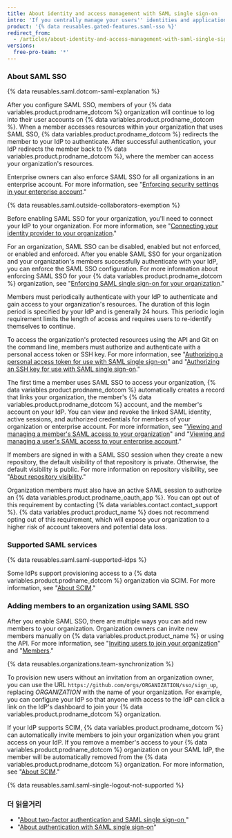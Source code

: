 ```yaml
---
title: About identity and access management with SAML single sign-on
intro: 'If you centrally manage your users'' identities and applications with an identity provider (IdP), you can configure Security Assertion Markup Language (SAML) single sign-on (SSO) to protect your organization''s resources on {% data variables.product.prodname_dotcom %}.'
product: '{% data reusables.gated-features.saml-sso %}'
redirect_from:
  - /articles/about-identity-and-access-management-with-saml-single-sign-on
versions:
  free-pro-team: '*'
---
```


### About SAML SSO

{% data reusables.saml.dotcom-saml-explanation %}

After you configure SAML SSO, members of your {% data variables.product.prodname_dotcom %} organization will continue to log into their user accounts on {% data variables.product.prodname_dotcom %}. When a member accesses resources within your organization that uses SAML SSO, {% data variables.product.prodname_dotcom %} redirects the member to your IdP to authenticate. After successful authentication, your IdP redirects the member back to {% data variables.product.prodname_dotcom %}, where the member can access your organization's resources.

Enterprise owners can also enforce SAML SSO for all organizations in an enterprise account. For more information, see "[Enforcing security settings in your enterprise account](/github/setting-up-and-managing-your-enterprise/enforcing-security-settings-in-your-enterprise-account#enabling-saml-single-sign-on-for-organizations-in-your-enterprise-account)."

{% data reusables.saml.outside-collaborators-exemption %}

Before enabling SAML SSO for your organization, you'll need to connect your IdP to your organization. For more information, see "[Connecting your identity provider to your organization](/github/setting-up-and-managing-organizations-and-teams/connecting-your-identity-provider-to-your-organization)."

For an organization, SAML SSO can be disabled, enabled but not enforced, or enabled and enforced. After you enable SAML SSO for your organization and your organization's members successfully authenticate with your IdP, you can enforce the SAML SSO configuration. For more information about enforcing SAML SSO for your {% data variables.product.prodname_dotcom %} organization, see "[Enforcing SAML single sign-on for your organization](/articles/enforcing-saml-single-sign-on-for-your-organization)."

Members must periodically authenticate with your IdP to authenticate and gain access to your organization's resources. The duration of this login period is specified by your IdP and is generally 24 hours. This periodic login requirement limits the length of access and requires users to re-identify themselves to continue.

To access the organization's protected resources using the API and Git on the command line, members must authorize and authenticate with a personal access token or SSH key. For more information, see "[Authorizing a personal access token for use with SAML single sign-on](/github/authenticating-to-github/authorizing-a-personal-access-token-for-use-with-saml-single-sign-on)" and "[Authorizing an SSH key for use with SAML single sign-on](/github/authenticating-to-github/authorizing-an-ssh-key-for-use-with-saml-single-sign-on)."

The first time a member uses SAML SSO to access your organization, {% data variables.product.prodname_dotcom %} automatically creates a record that links your organization, the member's {% data variables.product.prodname_dotcom %} account, and the member's account on your IdP. You can view and revoke the linked SAML identity, active sessions, and authorized credentials for members of your organization or enterprise account. For more information, see "[Viewing and managing a member's SAML access to your organization](/github/setting-up-and-managing-organizations-and-teams/viewing-and-managing-a-members-saml-access-to-your-organization)" and "[Viewing and managing a user's SAML access to your enterprise account](/github/setting-up-and-managing-your-enterprise/viewing-and-managing-a-users-saml-access-to-your-enterprise-account)."

If members are signed in with a SAML SSO session when they create a new repository, the default visibility of that repository is private. Otherwise, the default visibility is public. For more information on repository visibility, see "[About repository visibility](/github/creating-cloning-and-archiving-repositories/about-repository-visibility)."

Organization members must also have an active SAML session to authorize an {% data variables.product.prodname_oauth_app %}. You can opt out of this requirement by contacting {% data variables.contact.contact_support %}. {% data variables.product.product_name %} does not recommend opting out of this requirement, which will expose your organization to a higher risk of account takeovers and potential data loss.

### Supported SAML services

{% data reusables.saml.saml-supported-idps %}

Some IdPs support provisioning access to a  {% data variables.product.prodname_dotcom %} organization via SCIM. For more information, see "[About SCIM](/github/setting-up-and-managing-organizations-and-teams/about-scim)."

### Adding members to an organization using SAML SSO

After you enable SAML SSO, there are multiple ways you can add new members to your organization. Organization owners can invite new members manually on {% data variables.product.product_name %} or using the API. For more information, see "[Inviting users to join your organization](/articles/inviting-users-to-join-your-organization)" and "[Members](/rest/reference/orgs#add-or-update-organization-membership)."

{% data reusables.organizations.team-synchronization %}

To provision new users without an invitation from an organization owner, you can use the URL `https://github.com/orgs/ORGANIZATION/sso/sign_up`, replacing _ORGANIZATION_ with the name of your organization. For example, you can configure your IdP so that anyone with access to the IdP can click a link on the IdP's dashboard to join your {% data variables.product.prodname_dotcom %} organization.

If your IdP supports SCIM, {% data variables.product.prodname_dotcom %} can automatically invite members to join your organization when you grant access on your IdP. If you remove a member's access to your {% data variables.product.prodname_dotcom %} organization on your SAML IdP, the member will be automatically removed from the {% data variables.product.prodname_dotcom %} organization. For more information, see "[About SCIM](/github/setting-up-and-managing-organizations-and-teams/about-scim)."

{% data reusables.saml.saml-single-logout-not-supported %}

### 더 읽을거리

- "[About two-factor authentication and SAML single sign-on ](/articles/about-two-factor-authentication-and-saml-single-sign-on)"
- "[About authentication with SAML single sign-on](/github/authenticating-to-github/about-authentication-with-saml-single-sign-on)"
